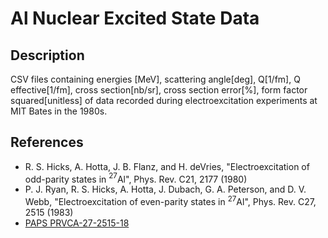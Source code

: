 # Al Nuclear Excited State Data

## Description
CSV files containing energies [MeV], scattering angle[deg], Q[1/fm], Q effective[1/fm], cross section[nb/sr], cross section error[%], form factor squared[unitless] of data recorded during electroexcitation experiments at MIT Bates in the 1980s. 

## References
* R. S. Hicks, A. Hotta, J. B. Flanz, and H. deVries, "Electroexcitation of odd-parity states in $^{27}$Al", Phys. Rev. C21, 2177 (1980)
* P. J. Ryan, R. S. Hicks, A. Hotta, J. Dubach, G. A. Peterson, and D. V. Webb, "Electroexcitation of even-parity states in $^{27}$Al", Phys. Rev. C27, 2515 (1983)
* [PAPS PRVCA-27-2515-18](ftp.aip.org/epaps/phys_rev_c/E-PRVCA-27-2515-18)
